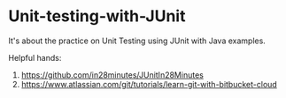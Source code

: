 # Unit-testing-with-JUnit
It's about the practice on Unit Testing using JUnit with Java examples.

Helpful hands:

1. https://github.com/in28minutes/JUnitIn28Minutes
2. https://www.atlassian.com/git/tutorials/learn-git-with-bitbucket-cloud
